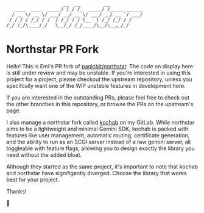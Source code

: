 ```
                     __  __         __
   ____  ____  _____/ /_/ /_  _____/ /_____ ______
  / __ \/ __ \/ ___/ __/ __ \/ ___/ __/ __ `/ ___/
 / / / / /_/ / /  / /_/ / / (__  ) /_/ /_/ / /
/_/ /_/\____/_/   \__/_/ /_/____/\__/\__,_/_/
```
# Northstar PR Fork #

Hello! This is Emi's PR fork of [panicbit/northstar][1]. The code on display here is
still under review and may be unstable.  If you're interested in using this
project for a project, please checkout the upstream repository, unless you
specifcally want one of the WIP unstable features in development here.

If you are interested in the outstanding PRs, please feel free to  check out the
other branches in this repository, or browse the PRs on the upstream's page.

I also manage a northstar fork called [kochab][2] on my GitLab.  While
northstar aims to be a lightweight and minimal Gemini SDK, kochab is packed
with features like user management, automatic routing, certificate generation,
and the ability to run as an SCGI server instead of a raw gemini server, all
toggleable with feature flags, allowing you to design exactly the library you
need without the added bloat.

Although they started as the same project, it's important to note that kochab
and northstar have signifigantly diverged.  Choose the library that works best
for your project.

Thanks!

💜

[1]: https://github.com/panicbit/northstar
[2]: https://gitlab.com/Alch_Emi/kochab
